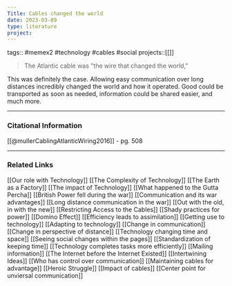 ```yaml
---
Title: Cables changed the world
date: 2023-03-09
type: literature
project:
---
```

tags:: #memex2 #technology #cables #social
projects::[[]]

> The Atlantic cable was "the wire that changed the world,"

This was definitely the case. Allowing easy communication over long distances incredibly changed the world and how it operated. Good could be transported as soon as needed, information could be shared easier, and much more.

---
### Citational Information

[[@mullerCablingAtlanticWiring2016]] - pg. 508

---

### Related Links

[[Our role with Technology]]
[[The Complexity of Technology]]
[[The Earth as a Factory]]
[[The impact of Technology]]
[[What happened to the Gutta Percha]]
[[British Power fell during the war]]
[[Communication and its war advantages]]
[[Long distance communication in the war]]
[[Out with the old, in with the new]]
[[Restricting Access to the Cables]]
[[Shady practices for power]]
[[Domino Effect]]
[[Efficiency leads to assimilation]]
[[Getting use to technology]]
[[Adapting to technology]]
[[Change in communication]]
[[Change in perspective of distance]]
[[Technology changing time and space]]
[[Seeing social changes within the pages]]
[[Standardization of keeping time]]
[[Technology completes tasks more efficiently]]
[[Mailing information]]
[[The Internet before the Internet Existed]]
[[Intertwining Ideas]]
[[Who has control over communication]]
[[Maintaining cables for advantage]]
[[Heroic Struggle]]
[[Impact of cables]]
[[Center point for unviersal communication]]